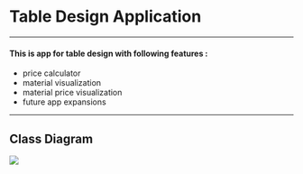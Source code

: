 # Table Design Application
___
#### This is app for table design with following features :
* price calculator
* material visualization
* material price visualization
* future app expansions
___

## Class Diagram
![](C:\Users\hgrigorov\Desktop\class_diagram.png)
